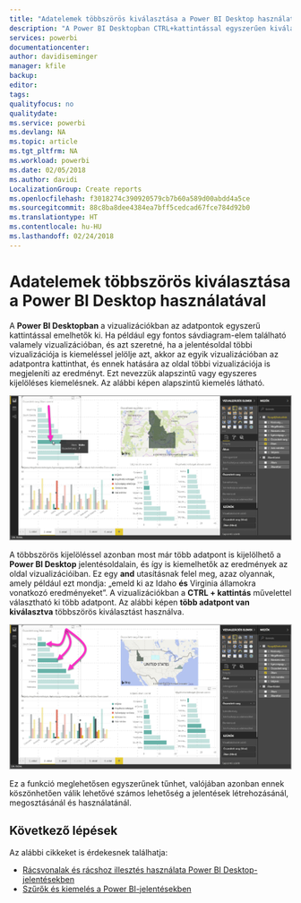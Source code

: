 ```yaml
---
title: "Adatelemek többszörös kiválasztása a Power BI Desktop használatával"
description: "A Power BI Desktopban CTRL+kattintással egyszerűen kiválaszthat több adatpontot is"
services: powerbi
documentationcenter: 
author: davidiseminger
manager: kfile
backup: 
editor: 
tags: 
qualityfocus: no
qualitydate: 
ms.service: powerbi
ms.devlang: NA
ms.topic: article
ms.tgt_pltfrm: NA
ms.workload: powerbi
ms.date: 02/05/2018
ms.author: davidi
LocalizationGroup: Create reports
ms.openlocfilehash: f3018274c390920579cb7b60a589d00abdd4a5ce
ms.sourcegitcommit: 88c8ba8dee4384ea7bff5cedcad67fce784d92b0
ms.translationtype: HT
ms.contentlocale: hu-HU
ms.lasthandoff: 02/24/2018
---
```

# <a name="multi-select-data-elements-in-visuals-using-power-bi-desktop"></a>Adatelemek többszörös kiválasztása a Power BI Desktop használatával

A **Power BI Desktopban** a vizualizációkban az adatpontok egyszerű kattintással emelhetők ki. Ha például egy fontos sávdiagram-elem található valamely vizualizációban, és azt szeretné, ha a jelentésoldal többi vizualizációja is kiemeléssel jelölje azt, akkor az egyik vizualizációban az adatpontra kattinthat, és ennek hatására az oldal többi vizualizációja is megjeleníti az eredményt. Ezt nevezzük alapszintű vagy egyszeres kijelöléses kiemelésnek. Az alábbi képen alapszintű kiemelés látható. 

![](media/desktop-multi-select/multi-select_01.png)

A többszörös kijelöléssel azonban most már több adatpont is kijelölhető a **Power BI Desktop** jelentésoldalain, és így is kiemelhetők az eredmények az oldal vizualizációiban. Ez egy **and** utasításnak felel meg, azaz olyannak, amely például ezt mondja: „emeld ki az Idaho **és** Virginia államokra vonatkozó eredményeket”. A vizualizációkban a **CTRL + kattintás** művelettel választható ki több adatpont. Az alábbi képen **több adatpont van kiválasztva** többszörös kiválasztást használva.

![](media/desktop-multi-select/multi-select_02.png)

Ez a funkció meglehetősen egyszerűnek tűnhet, valójában azonban ennek köszönhetően válik lehetővé számos lehetőség a jelentések létrehozásánál, megosztásánál és használatánál. 

## <a name="next-steps"></a>Következő lépések

Az alábbi cikkeket is érdekesnek találhatja:

* [Rácsvonalak és rácshoz illesztés használata Power BI Desktop-jelentésekben](desktop-gridlines-snap-to-grid.md)
* [Szűrők és kiemelés a Power BI-jelentésekben](power-bi-reports-filters-and-highlighting.md)

